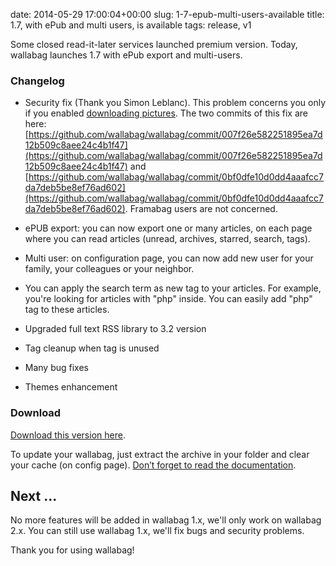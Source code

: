 date: 2014-05-29 17:00:04+00:00
slug: 1-7-epub-multi-users-available
title: 1.7, with ePub and multi users, is available
tags: release, v1

Some closed read-it-later services launched premium version. Today, wallabag launches 1.7 with ePub export and multi-users.


### Changelog





	
  * Security fix (Thank you Simon Leblanc). This problem concerns you only if you enabled [downloading pictures](http://doc.wallabag.org/doku.php?id=wallabag:downloading_pictures). The two commits of this fix are here: [https://github.com/wallabag/wallabag/commit/007f26e582251895ea7d12b509c8aee24c4b1f47](https://github.com/wallabag/wallabag/commit/007f26e582251895ea7d12b509c8aee24c4b1f47) and [https://github.com/wallabag/wallabag/commit/0bf0dfe10d0dd4aaafcc7da7deb5be8ef76ad602](https://github.com/wallabag/wallabag/commit/0bf0dfe10d0dd4aaafcc7da7deb5be8ef76ad602). Framabag users are not concerned.

	
  * ePUB export: you can now export one or many articles, on each page where you can read articles (unread, archives, starred, search, tags).

	
  * Multi user: on configuration page, you can now add new user for your family, your colleagues or your neighbor.

	
  * You can apply the search term as new tag to your articles. For example, you're looking for articles with "php" inside. You can easily add "php" tag to these articles.

	
  * Upgraded full text RSS library to 3.2 version

	
  * Tag cleanup when tag is unused

	
  * Many bug fixes

	
  * Themes enhancement




### Download


[Download this version here](https://www.wallabag.org/downloads/).

To update your wallabag, just extract the archive in your folder and clear your cache (on config page). [Don’t forget to read the documentation](http://doc.wallabag.org/doku.php?id=wallabag:installing_wallabag#upgrading).


## Next ...


No more features will be added in wallabag 1.x, we'll only work on wallabag 2.x. You can still use wallabag 1.x, we'll fix bugs and security problems.

Thank you for using wallabag!
